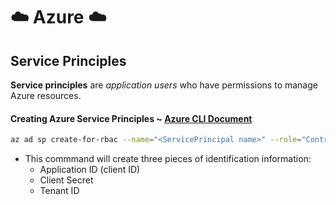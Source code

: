 # :cloud: Azure :cloud:

## Service Principles
**Service principles** are _application users_ who have permissions to manage Azure resources.

#### Creating Azure Service Principles ~ [Azure CLI Document](https://docs.microsoft.com/en-us/cli/azure/create-an-azure-service-principal-azure-cli?view=azure-cli-latest)
```bash
az ad sp create-for-rbac --name="<ServicePrincipal name>" --role="Contributor" --scopes="/subscriptions/<subscription Id>"
```
  - This commmand will create three pieces of identification information:
    - Application ID (client ID)
    - Client Secret
    - Tenant ID
